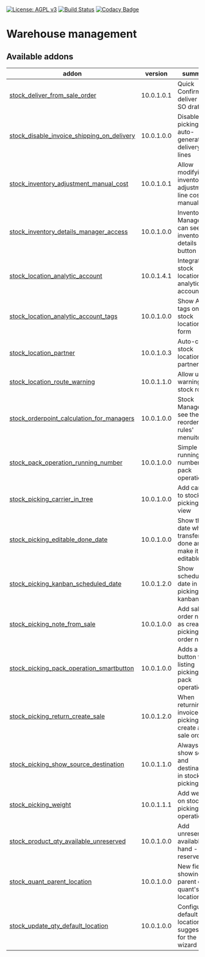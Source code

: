 [![License: AGPL v3](https://img.shields.io/badge/License-AGPL%20v3-blue.svg)](https://www.gnu.org/licenses/agpl-3.0)
[![Build Status](https://travis-ci.org/Tawasta/stock.svg?branch=10.0)](https://travis-ci.org/Tawasta/stock)
[![Codacy Badge](https://api.codacy.com/project/badge/Grade/ef98de2538274a1dab0d14a049986591)](https://www.codacy.com/app/jarmokortetjarvi/stock?utm_source=github.com&amp;utm_medium=referral&amp;utm_content=Tawasta/stock&amp;utm_campaign=Badge_Grade)

Warehouse management
================

[//]: # (addons)

Available addons
----------------
addon | version | summary
--- | --- | ---
[stock_deliver_from_sale_order](stock_deliver_from_sale_order/) | 10.0.1.0.1 | Quick Confirm & deliver from SO draft
[stock_disable_invoice_shipping_on_delivery](stock_disable_invoice_shipping_on_delivery/) | 10.0.1.0.0 | Disable picking auto-generated delivery SO lines
[stock_inventory_adjustment_manual_cost](stock_inventory_adjustment_manual_cost/) | 10.0.1.0.1 | Allow modifying inventory adjustment line costs manually
[stock_inventory_details_manager_access](stock_inventory_details_manager_access/) | 10.0.1.0.0 | Inventory Managers can see the inventory details button
[stock_location_analytic_account](stock_location_analytic_account/) | 10.0.1.4.1 | Integrate stock location with analytic account
[stock_location_analytic_account_tags](stock_location_analytic_account_tags/) | 10.0.1.0.0 | Show AA tags on stock location form
[stock_location_partner](stock_location_partner/) | 10.0.1.0.3 | Auto-create stock locations for partners
[stock_location_route_warning](stock_location_route_warning/) | 10.0.1.1.0 | Allow using warnings on stock routes
[stock_orderpoint_calculation_for_managers](stock_orderpoint_calculation_for_managers/) | 10.0.1.0.0 | Stock Managers see the 'Run reordering rules' menuitem
[stock_pack_operation_running_number](stock_pack_operation_running_number/) | 10.0.1.0.0 | Simple running number for pack operations
[stock_picking_carrier_in_tree](stock_picking_carrier_in_tree/) | 10.0.1.0.0 | Add carrier to stock picking tree view
[stock_picking_editable_done_date](stock_picking_editable_done_date/) | 10.0.1.0.0 | Show the date when transfer was done and make it editable
[stock_picking_kanban_scheduled_date](stock_picking_kanban_scheduled_date/) | 10.0.1.2.0 | Show scheduled date in picking kanban
[stock_picking_note_from_sale](stock_picking_note_from_sale/) | 10.0.1.0.0 | Add sale order note as created picking order note
[stock_picking_pack_operation_smartbutton](stock_picking_pack_operation_smartbutton/) | 10.0.1.0.0 | Adds a new button for listing picking's pack operations
[stock_picking_return_create_sale](stock_picking_return_create_sale/) | 10.0.1.2.0 | When returning an invoiced picking, create a new sale order
[stock_picking_show_source_destination](stock_picking_show_source_destination/) | 10.0.1.1.0 | Always show source and destination in stock pickings
[stock_picking_weight](stock_picking_weight/) | 10.0.1.1.1 | Add weight on stock picking and operations
[stock_product_qty_available_unreserved](stock_product_qty_available_unreserved/) | 10.0.1.0.0 | Add unreserved available (on hand - reserved)
[stock_quant_parent_location](stock_quant_parent_location/) | 10.0.1.0.0 | New field for showing the parent of a quant's location
[stock_update_qty_default_location](stock_update_qty_default_location/) | 10.0.1.0.0 | Configurable default location suggestion for the wizard

[//]: # (end addons)
